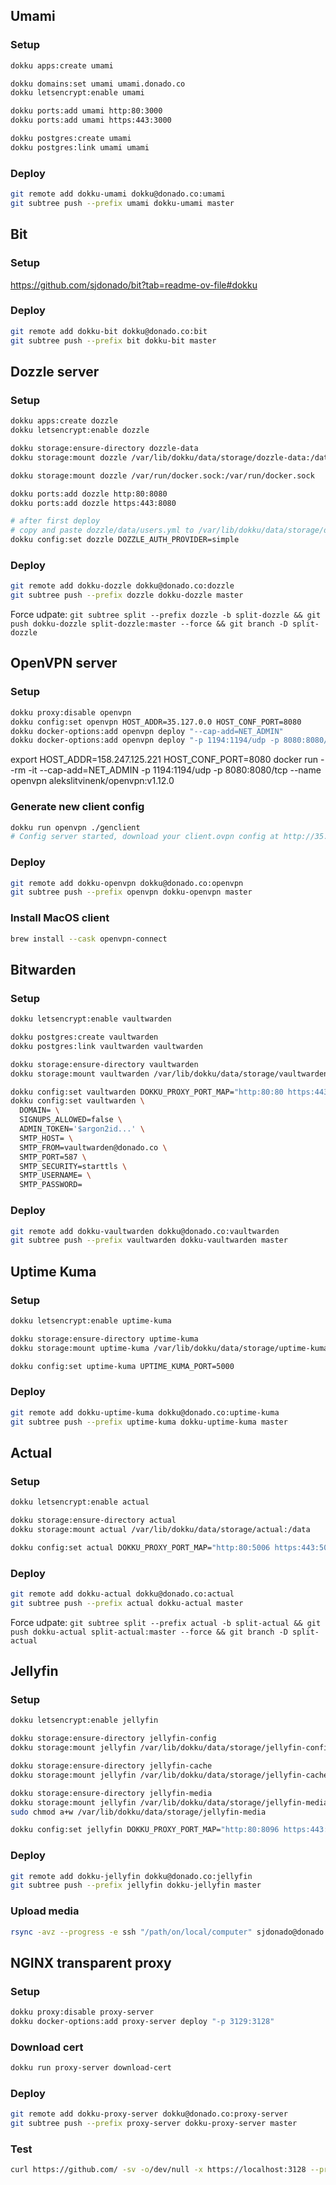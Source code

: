 ## Umami

### Setup

```bash
dokku apps:create umami

dokku domains:set umami umami.donado.co 
dokku letsencrypt:enable umami

dokku ports:add umami http:80:3000
dokku ports:add umami https:443:3000

dokku postgres:create umami
dokku postgres:link umami umami
```

### Deploy

```bash
git remote add dokku-umami dokku@donado.co:umami
git subtree push --prefix umami dokku-umami master
```

## Bit

### Setup

https://github.com/sjdonado/bit?tab=readme-ov-file#dokku

### Deploy

```bash
git remote add dokku-bit dokku@donado.co:bit
git subtree push --prefix bit dokku-bit master
```

## Dozzle server

### Setup

```bash
dokku apps:create dozzle
dokku letsencrypt:enable dozzle

dokku storage:ensure-directory dozzle-data
dokku storage:mount dozzle /var/lib/dokku/data/storage/dozzle-data:/data

dokku storage:mount dozzle /var/run/docker.sock:/var/run/docker.sock

dokku ports:add dozzle http:80:8080
dokku ports:add dozzle https:443:8080

# after first deploy
# copy and paste dozzle/data/users.yml to /var/lib/dokku/data/storage/dozzle-data/users.yml
dokku config:set dozzle DOZZLE_AUTH_PROVIDER=simple
```

### Deploy

```bash
git remote add dokku-dozzle dokku@donado.co:dozzle
git subtree push --prefix dozzle dokku-dozzle master
```

Force udpate: `git subtree split --prefix dozzle -b split-dozzle && git push dokku-dozzle split-dozzle:master --force && git branch -D split-dozzle`

## OpenVPN server

### Setup

```bash
dokku proxy:disable openvpn
dokku config:set openvpn HOST_ADDR=35.127.0.0 HOST_CONF_PORT=8080
dokku docker-options:add openvpn deploy "--cap-add=NET_ADMIN"
dokku docker-options:add openvpn deploy "-p 1194:1194/udp -p 8080:8080/tcp"
```

export HOST_ADDR=158.247.125.221 HOST_CONF_PORT=8080
docker run --rm -it --cap-add=NET_ADMIN -p 1194:1194/udp -p 8080:8080/tcp --name openvpn alekslitvinenk/openvpn:v1.12.0

### Generate new client config

```bash
dokku run openvpn ./genclient
# Config server started, download your client.ovpn config at http://35.127.0.0:8080 ...
```

### Deploy

```bash
git remote add dokku-openvpn dokku@donado.co:openvpn
git subtree push --prefix openvpn dokku-openvpn master
```

### Install MacOS client

```bash
brew install --cask openvpn-connect
```

## Bitwarden

### Setup

```bash
dokku letsencrypt:enable vaultwarden

dokku postgres:create vaultwarden
dokku postgres:link vaultwarden vaultwarden

dokku storage:ensure-directory vaultwarden
dokku storage:mount vaultwarden /var/lib/dokku/data/storage/vaultwarden:/data

dokku config:set vaultwarden DOKKU_PROXY_PORT_MAP="http:80:80 https:443:80"
dokku config:set vaultwarden \
  DOMAIN= \
  SIGNUPS_ALLOWED=false \
  ADMIN_TOKEN='$argon2id...' \
  SMTP_HOST= \
  SMTP_FROM=vaultwarden@donado.co \
  SMTP_PORT=587 \
  SMTP_SECURITY=starttls \
  SMTP_USERNAME= \
  SMTP_PASSWORD=
```

### Deploy

```bash
git remote add dokku-vaultwarden dokku@donado.co:vaultwarden
git subtree push --prefix vaultwarden dokku-vaultwarden master
```

## Uptime Kuma

### Setup

```bash
dokku letsencrypt:enable uptime-kuma

dokku storage:ensure-directory uptime-kuma
dokku storage:mount uptime-kuma /var/lib/dokku/data/storage/uptime-kuma:/app/data

dokku config:set uptime-kuma UPTIME_KUMA_PORT=5000
```

### Deploy

```bash
git remote add dokku-uptime-kuma dokku@donado.co:uptime-kuma
git subtree push --prefix uptime-kuma dokku-uptime-kuma master
```

## Actual

### Setup

```bash
dokku letsencrypt:enable actual

dokku storage:ensure-directory actual
dokku storage:mount actual /var/lib/dokku/data/storage/actual:/data

dokku config:set actual DOKKU_PROXY_PORT_MAP="http:80:5006 https:443:5006"
```

### Deploy

```bash
git remote add dokku-actual dokku@donado.co:actual
git subtree push --prefix actual dokku-actual master
```

Force udpate: `git subtree split --prefix actual -b split-actual && git push dokku-actual split-actual:master --force && git branch -D split-actual`

## Jellyfin

### Setup

```bash
dokku letsencrypt:enable jellyfin

dokku storage:ensure-directory jellyfin-config
dokku storage:mount jellyfin /var/lib/dokku/data/storage/jellyfin-config:/config

dokku storage:ensure-directory jellyfin-cache
dokku storage:mount jellyfin /var/lib/dokku/data/storage/jellyfin-cache:/cache

dokku storage:ensure-directory jellyfin-media
dokku storage:mount jellyfin /var/lib/dokku/data/storage/jellyfin-media:/media
sudo chmod a+w /var/lib/dokku/data/storage/jellyfin-media

dokku config:set jellyfin DOKKU_PROXY_PORT_MAP="http:80:8096 https:443:8096"
```

### Deploy

```bash
git remote add dokku-jellyfin dokku@donado.co:jellyfin
git subtree push --prefix jellyfin dokku-jellyfin master
```

### Upload media

```bash
rsync -avz --progress -e ssh "/path/on/local/computer" sjdonado@donado.co:/var/lib/dokku/data/storage/jellyfin-media
```

## NGINX transparent proxy

### Setup

```bash
dokku proxy:disable proxy-server
dokku docker-options:add proxy-server deploy "-p 3129:3128"
```

### Download cert

```bash
dokku run proxy-server download-cert
```

### Deploy

```bash
git remote add dokku-proxy-server dokku@donado.co:proxy-server
git subtree push --prefix proxy-server dokku-proxy-server master
```

### Test

```bash
curl https://github.com/ -sv -o/dev/null -x https://localhost:3128 --proxy-insecure
```
